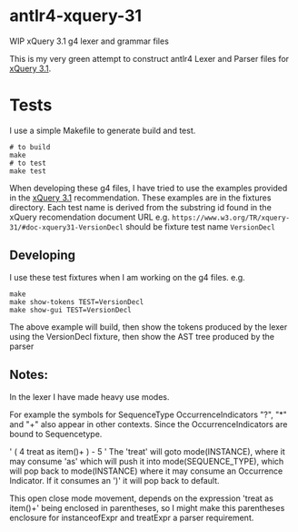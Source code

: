 # antlr4-xquery-31

WIP xQuery 3.1 g4 lexer and grammar files

This is my very green attempt to construct antlr4 Lexer and Parser files for [xQuery 3.1](https://www.w3.org/TR/xquery-31/).


# Tests

I use a simple Makefile to generate build and test.


``` 
# to build
make
# to test
make test
```

When developing these g4 files, I have tried to use the examples provided 
in the [xQuery 3.1](https://www.w3.org/TR/xquery-31/) recommendation.
These examples are in the fixtures directory.
Each test name is derived from the substring id found in the xQuery recomendation document URL
e.g. `https://www.w3.org/TR/xquery-31/#doc-xquery31-VersionDecl`
should  be fixture test name `VersionDecl`


## Developing

I use these test fixtures when I am working on the g4 files.  e.g.

```
make
make show-tokens TEST=VersionDecl
make show-gui TEST=VersionDecl
```

The above example will build, 
then show the tokens produced by the lexer  using the VersionDecl fixture,
then show the AST tree  produced by the parser

## Notes:

In the lexer I have made heavy use modes.

For example the symbols for SequenceType OccurrenceIndicators "?", "*" and "+" also 
 appear in other contexts. Since the OccurrenceIndicators are bound to Sequencetype.

 ' ( 4 treat as item()+ ) - 5 '
The 'treat' will goto mode(INSTANCE),
where it may consume 'as' which will push it into mode(SEQUENCE_TYPE), 
which will pop back to mode(INSTANCE) where it may consume an Occurrence Indicator.
If it consumes an ')' it will pop back to default.

This open close mode movement, depends on the expression 'treat as item()+'
being enclosed in parentheses, so I might make this parentheses enclosure for instanceofExpr and treatExpr a parser requirement.



 


  
 

